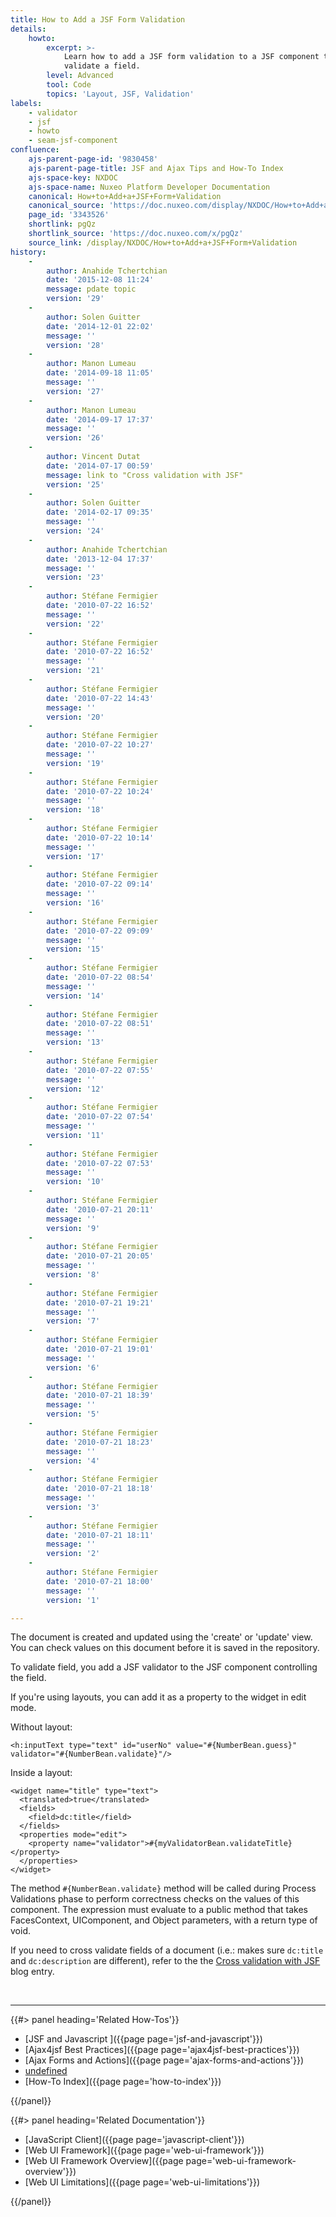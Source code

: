 ```yaml
---
title: How to Add a JSF Form Validation
details:
    howto:
        excerpt: >-
            Learn how to add a JSF form validation to a JSF component to
            validate a field.
        level: Advanced
        tool: Code
        topics: 'Layout, JSF, Validation'
labels:
    - validator
    - jsf
    - howto
    - seam-jsf-component
confluence:
    ajs-parent-page-id: '9830458'
    ajs-parent-page-title: JSF and Ajax Tips and How-To Index
    ajs-space-key: NXDOC
    ajs-space-name: Nuxeo Platform Developer Documentation
    canonical: How+to+Add+a+JSF+Form+Validation
    canonical_source: 'https://doc.nuxeo.com/display/NXDOC/How+to+Add+a+JSF+Form+Validation'
    page_id: '3343526'
    shortlink: pgQz
    shortlink_source: 'https://doc.nuxeo.com/x/pgQz'
    source_link: /display/NXDOC/How+to+Add+a+JSF+Form+Validation
history:
    - 
        author: Anahide Tchertchian
        date: '2015-12-08 11:24'
        message: pdate topic
        version: '29'
    - 
        author: Solen Guitter
        date: '2014-12-01 22:02'
        message: ''
        version: '28'
    - 
        author: Manon Lumeau
        date: '2014-09-18 11:05'
        message: ''
        version: '27'
    - 
        author: Manon Lumeau
        date: '2014-09-17 17:37'
        message: ''
        version: '26'
    - 
        author: Vincent Dutat
        date: '2014-07-17 00:59'
        message: link to "Cross validation with JSF"
        version: '25'
    - 
        author: Solen Guitter
        date: '2014-02-17 09:35'
        message: ''
        version: '24'
    - 
        author: Anahide Tchertchian
        date: '2013-12-04 17:37'
        message: ''
        version: '23'
    - 
        author: Stéfane Fermigier
        date: '2010-07-22 16:52'
        message: ''
        version: '22'
    - 
        author: Stéfane Fermigier
        date: '2010-07-22 16:52'
        message: ''
        version: '21'
    - 
        author: Stéfane Fermigier
        date: '2010-07-22 14:43'
        message: ''
        version: '20'
    - 
        author: Stéfane Fermigier
        date: '2010-07-22 10:27'
        message: ''
        version: '19'
    - 
        author: Stéfane Fermigier
        date: '2010-07-22 10:24'
        message: ''
        version: '18'
    - 
        author: Stéfane Fermigier
        date: '2010-07-22 10:14'
        message: ''
        version: '17'
    - 
        author: Stéfane Fermigier
        date: '2010-07-22 09:14'
        message: ''
        version: '16'
    - 
        author: Stéfane Fermigier
        date: '2010-07-22 09:09'
        message: ''
        version: '15'
    - 
        author: Stéfane Fermigier
        date: '2010-07-22 08:54'
        message: ''
        version: '14'
    - 
        author: Stéfane Fermigier
        date: '2010-07-22 08:51'
        message: ''
        version: '13'
    - 
        author: Stéfane Fermigier
        date: '2010-07-22 07:55'
        message: ''
        version: '12'
    - 
        author: Stéfane Fermigier
        date: '2010-07-22 07:54'
        message: ''
        version: '11'
    - 
        author: Stéfane Fermigier
        date: '2010-07-22 07:53'
        message: ''
        version: '10'
    - 
        author: Stéfane Fermigier
        date: '2010-07-21 20:11'
        message: ''
        version: '9'
    - 
        author: Stéfane Fermigier
        date: '2010-07-21 20:05'
        message: ''
        version: '8'
    - 
        author: Stéfane Fermigier
        date: '2010-07-21 19:21'
        message: ''
        version: '7'
    - 
        author: Stéfane Fermigier
        date: '2010-07-21 19:01'
        message: ''
        version: '6'
    - 
        author: Stéfane Fermigier
        date: '2010-07-21 18:39'
        message: ''
        version: '5'
    - 
        author: Stéfane Fermigier
        date: '2010-07-21 18:23'
        message: ''
        version: '4'
    - 
        author: Stéfane Fermigier
        date: '2010-07-21 18:18'
        message: ''
        version: '3'
    - 
        author: Stéfane Fermigier
        date: '2010-07-21 18:11'
        message: ''
        version: '2'
    - 
        author: Stéfane Fermigier
        date: '2010-07-21 18:00'
        message: ''
        version: '1'

---
```

The document is created and updated using the 'create' or 'update' view. You can check values on this document before it is saved in the repository.

To validate field, you add a JSF validator to the JSF component controlling the field.

If you're using layouts, you can add it as a property to the widget in edit mode.

Without layout:

```
<h:inputText type="text" id="userNo" value="#{NumberBean.guess}" validator="#{NumberBean.validate}"/>

```

Inside a layout:

```
<widget name="title" type="text">
  <translated>true</translated>
  <fields>
    <field>dc:title</field>
  </fields>
  <properties mode="edit">
    <property name="validator">#{myValidatorBean.validateTitle}</property>
  </properties>
</widget>

```

The method `#{NumberBean.validate}` method will be called during Process Validations phase to perform correctness checks on the values of this component. The expression must evaluate to a public method that takes FacesContext, UIComponent, and Object parameters, with a return type of void.

If you need to cross validate fields of a document (i.e.: makes sure `dc:title` and `dc:description` are different), refer to the the [Cross validation with JSF](http://blogs.nuxeo.com/development/2009/03/cross-validation-with-jsf/) blog entry.

&nbsp;

* * *

<div class="row" data-equalizer data-equalize-on="medium"><div class="column medium-6">{{#> panel heading='Related How-Tos'}}

*   [JSF and Javascript ]({{page page='jsf-and-javascript'}})
*   [Ajax4jsf Best Practices]({{page page='ajax4jsf-best-practices'}})
*   [Ajax Forms and Actions]({{page page='ajax-forms-and-actions'}})
*   [undefined]({{page}})
*   [How-To Index]({{page page='how-to-index'}})

{{/panel}}</div><div class="column medium-6">{{#> panel heading='Related Documentation'}}

*   [JavaScript Client]({{page page='javascript-client'}})
*   [Web UI Framework]({{page page='web-ui-framework'}})
*   [Web UI Framework Overview]({{page page='web-ui-framework-overview'}})
*   [Web UI Limitations]({{page page='web-ui-limitations'}})&nbsp;

{{/panel}}</div></div>